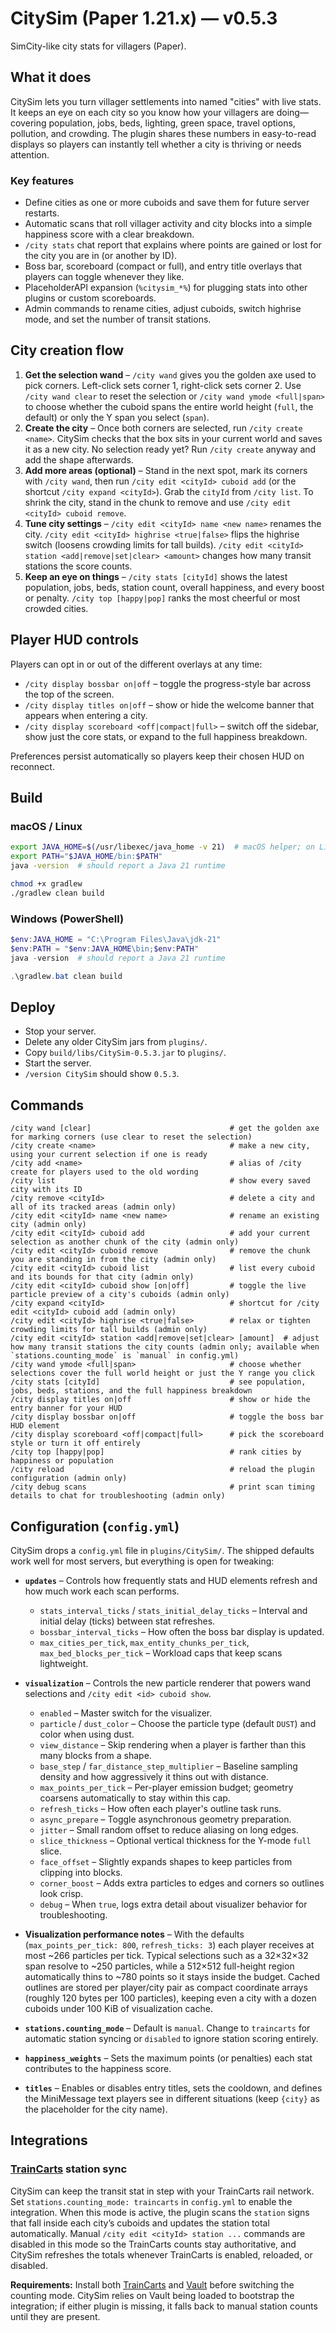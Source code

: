 # CitySim (Paper 1.21.x) — v0.5.3
SimCity-like city stats for villagers (Paper).

## What it does
CitySim lets you turn villager settlements into named "cities" with live stats. It keeps an eye on each city so you know how your
villagers are doing—covering population, jobs, beds, lighting, green space, travel options, pollution, and crowding. The plugin
shares these numbers in easy-to-read displays so players can instantly tell whether a city is thriving or needs attention.

### Key features
- Define cities as one or more cuboids and save them for future server restarts.
- Automatic scans that roll villager activity and city blocks into a simple happiness score with a clear breakdown.
- `/city stats` chat report that explains where points are gained or lost for the city you are in (or another by ID).
- Boss bar, scoreboard (compact or full), and entry title overlays that players can toggle whenever they like.
- PlaceholderAPI expansion (`%citysim_*%`) for plugging stats into other plugins or custom scoreboards.
- Admin commands to rename cities, adjust cuboids, switch highrise mode, and set the number of transit stations.

## City creation flow
1. **Get the selection wand** – `/city wand` gives you the golden axe used to pick corners. Left-click sets corner 1, right-click
   sets corner 2. Use `/city wand clear` to reset the selection or `/city wand ymode <full|span>` to choose whether the cuboid
   spans the entire world height (`full`, the default) or only the Y span you select (`span`).
2. **Create the city** – Once both corners are selected, run `/city create <name>`. CitySim checks that the box sits in your
   current world and saves it as a new city. No selection ready yet? Run `/city create` anyway and add the shape afterwards.
3. **Add more areas (optional)** – Stand in the next spot, mark its corners with `/city wand`, then run `/city edit <cityId>
   cuboid add` (or the shortcut `/city expand <cityId>`). Grab the `cityId` from `/city list`. To shrink the city, stand in the
   chunk to remove and use `/city edit <cityId> cuboid remove`.
4. **Tune city settings** – `/city edit <cityId> name <new name>` renames the city. `/city edit <cityId> highrise <true|false>`
   flips the highrise switch (loosens crowding limits for tall builds). `/city edit <cityId> station <add|remove|set|clear>
   <amount>` changes how many transit stations the score counts.
5. **Keep an eye on things** – `/city stats [cityId]` shows the latest population, jobs, beds, station count, overall happiness,
   and every boost or penalty. `/city top [happy|pop]` ranks the most cheerful or most crowded cities.

## Player HUD controls
Players can opt in or out of the different overlays at any time:
- `/city display bossbar on|off` – toggle the progress-style bar across the top of the screen.
- `/city display titles on|off` – show or hide the welcome banner that appears when entering a city.
- `/city display scoreboard <off|compact|full>` – switch off the sidebar, show just the core stats, or expand to the full happiness breakdown.

Preferences persist automatically so players keep their chosen HUD on reconnect.

## Build

### macOS / Linux
```bash
export JAVA_HOME=$(/usr/libexec/java_home -v 21)  # macOS helper; on Linux point this to your JDK 21 install
export PATH="$JAVA_HOME/bin:$PATH"
java -version  # should report a Java 21 runtime

chmod +x gradlew
./gradlew clean build
```

### Windows (PowerShell)
```powershell
$env:JAVA_HOME = "C:\Program Files\Java\jdk-21"
$env:PATH = "$env:JAVA_HOME\bin;$env:PATH"
java -version  # should report a Java 21 runtime

.\gradlew.bat clean build
```

## Deploy
- Stop your server.
- Delete any older CitySim jars from `plugins/`.
- Copy `build/libs/CitySim-0.5.3.jar` to `plugins/`.
- Start the server.
- `/version CitySim` should show `0.5.3`.

## Commands
```text
/city wand [clear]                               # get the golden axe for marking corners (use clear to reset the selection)
/city create <name>                              # make a new city, using your current selection if one is ready
/city add <name>                                 # alias of /city create for players used to the old wording
/city list                                       # show every saved city with its ID
/city remove <cityId>                            # delete a city and all of its tracked areas (admin only)
/city edit <cityId> name <new name>              # rename an existing city (admin only)
/city edit <cityId> cuboid add                   # add your current selection as another chunk of the city (admin only)
/city edit <cityId> cuboid remove                # remove the chunk you are standing in from the city (admin only)
/city edit <cityId> cuboid list                  # list every cuboid and its bounds for that city (admin only)
/city edit <cityId> cuboid show [on|off]         # toggle the live particle preview of a city's cuboids (admin only)
/city expand <cityId>                            # shortcut for /city edit <cityId> cuboid add (admin only)
/city edit <cityId> highrise <true|false>        # relax or tighten crowding limits for tall builds (admin only)
/city edit <cityId> station <add|remove|set|clear> [amount]  # adjust how many transit stations the city counts (admin only; available when `stations.counting_mode` is `manual` in config.yml)
/city wand ymode <full|span>                     # choose whether selections cover the full world height or just the Y range you click
/city stats [cityId]                             # see population, jobs, beds, stations, and the full happiness breakdown
/city display titles on|off                      # show or hide the entry banner for your HUD
/city display bossbar on|off                     # toggle the boss bar HUD element
/city display scoreboard <off|compact|full>      # pick the scoreboard style or turn it off entirely
/city top [happy|pop]                            # rank cities by happiness or population
/city reload                                     # reload the plugin configuration (admin only)
/city debug scans                                # print scan timing details to chat for troubleshooting (admin only)
```

## Configuration (`config.yml`)
CitySim drops a `config.yml` file in `plugins/CitySim/`. The shipped defaults work well for most servers, but everything is open
for tweaking:

- **`updates`** – Controls how frequently stats and HUD elements refresh and how much work each scan performs.
  - `stats_interval_ticks` / `stats_initial_delay_ticks` – Interval and initial delay (ticks) between stat refreshes.
  - `bossbar_interval_ticks` – How often the boss bar display is updated.
  - `max_cities_per_tick`, `max_entity_chunks_per_tick`, `max_bed_blocks_per_tick` – Workload caps that keep scans lightweight.
- **`visualization`** – Controls the new particle renderer that powers wand selections and `/city edit <id> cuboid show`.
  - `enabled` – Master switch for the visualizer.
  - `particle` / `dust_color` – Choose the particle type (default `DUST`) and color when using dust.
  - `view_distance` – Skip rendering when a player is farther than this many blocks from a shape.
  - `base_step` / `far_distance_step_multiplier` – Baseline sampling density and how aggressively it thins out with distance.
  - `max_points_per_tick` – Per-player emission budget; geometry coarsens automatically to stay within this cap.
  - `refresh_ticks` – How often each player's outline task runs.
  - `async_prepare` – Toggle asynchronous geometry preparation.
  - `jitter` – Small random offset to reduce aliasing on long edges.
  - `slice_thickness` – Optional vertical thickness for the Y-mode `full` slice.
  - `face_offset` – Slightly expands shapes to keep particles from clipping into blocks.
  - `corner_boost` – Adds extra particles to edges and corners so outlines look crisp.
  - `debug` – When `true`, logs extra detail about visualizer behavior for troubleshooting.

- **Visualization performance notes** – With the defaults (`max_points_per_tick: 800`, `refresh_ticks: 3`) each player receives at most ~266
  particles per tick. Typical selections such as a 32×32×32 span resolve to ~250 particles, while a 512×512 full-height region automatically
  thins to ~780 points so it stays inside the budget. Cached outlines are stored per player/city pair as compact coordinate arrays (roughly
  120 bytes per 100 particles), keeping even a city with a dozen cuboids under 100 KiB of visualization cache.
- **`stations.counting_mode`** – Default is `manual`. Change to `traincarts` for automatic station syncing or `disabled` to
  ignore station scoring entirely.
- **`happiness_weights`** – Sets the maximum points (or penalties) each stat contributes to the happiness score.
- **`titles`** – Enables or disables entry titles, sets the cooldown, and defines the MiniMessage text players see in different
  situations (keep `{city}` as the placeholder for the city name).

## Integrations

### [TrainCarts](https://modrinth.com/plugin/traincarts) station sync
CitySim can keep the transit stat in step with your TrainCarts rail network. Set `stations.counting_mode: traincarts` in
`config.yml` to enable the integration. When this mode is active, the plugin scans the `station` signs that fall inside each
city’s cuboids and updates the station total automatically. Manual `/city edit <cityId> station ...` commands are disabled in
this mode so the TrainCarts counts stay authoritative, and CitySim refreshes the totals whenever TrainCarts is enabled, reloaded,
or disabled.

**Requirements:** Install both [TrainCarts](https://modrinth.com/plugin/traincarts) and [Vault](https://modrinth.com/plugin/vaultunlocked) before switching the counting mode. CitySim relies on Vault being loaded to
bootstrap the integration; if either plugin is missing, it falls back to manual station counts until they are present.
